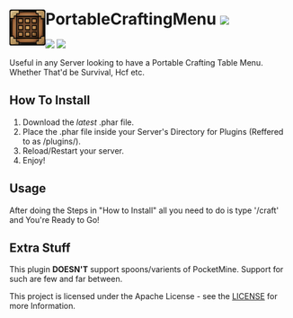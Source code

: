 <h1>PortableCraftingMenu<img src="https://github.com/CodsXBlastin/PortableCraftingMenu/blob/main/icon.png?raw=true" height="64" width="64" align="left"></img>&nbsp;<img src="https://poggit.pmmp.io/ci.shield/CodsXBlastin/PortableCraftingMenu/~"></img></h1>
<a href="https://poggit.pmmp.io/p/PortableCraftingTable"><img src="https://poggit.pmmp.io/shield.state/PortableCraftingTable"></a> <a href="https://poggit.pmmp.io/p/PortableCraftingTable"><img src="https://poggit.pmmp.io/shield.api/PortableCraftingTable"></a>

Useful in any Server looking to have a Portable Crafting Table Menu. Whether That'd be Survival, Hcf etc.

## How To Install
1. Download the *latest* .phar file.                                                                            
2. Place the .phar file inside your Server's Directory for Plugins (Reffered to as /plugins/).         
3. Reload/Restart your server. 
4. Enjoy!                                                                                                                                                                                                                      
## Usage
After doing the Steps in "How to Install" all you need to do is type '/craft' and You're Ready to Go!

## Extra Stuff
This plugin __**DOESN'T**__ support spoons/varients of PocketMine. Support for such are few and far between.

This project is licensed under the Apache License - see the [LICENSE](LICENSE) for more Information.
